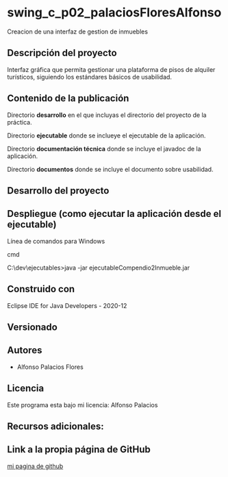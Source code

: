 # swing_c_p02_palaciosFloresAlfonso
Creacion de una interfaz de gestion de inmuebles

## Descripción del proyecto
Interfaz gráfica que permita gestionar una plataforma de pisos de alquiler turísticos, siguiendo los estándares básicos de usabilidad.

## Contenido de la publicación
Directorio **desarrollo** en el que incluyas el directorio del proyecto de la
práctica.

Directorio **ejecutable** donde se inclueye el ejecutable de la aplicación.

Directorio **documentación técnica** donde se incluye el javadoc de la aplicación.

Directorio **documentos** donde se incluye el documento sobre usabilidad.

## Desarrollo del proyecto

## Despliegue (como ejecutar la aplicación desde el ejecutable)
  Línea de comandos para Windows
  
  cmd
  
  C:\dev\ejecutables>java -jar ejecutableCompendio2Inmueble.jar
    
## Construido con
  Eclipse IDE for Java Developers - 2020-12
  
## Versionado

## Autores
  * Alfonso Palacios Flores
  
## Licencia
  Este programa esta bajo mi licencia: Alfonso Palacios 
  
## Recursos adicionales:

## Link a la propia página de GitHub
[mi pagina de github](https://github.com/alfonsoPalaciosFlores?tab=repositories)
